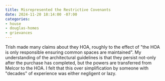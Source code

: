 ```yaml
---
title: Misrepresented the Restrictive Covenants
date: 2024-11-20 18:14:00 -07:00
categories:
- house
- douglas-homes
- grievances
---
```


Trish made many claims about they HOA, roughly to the effect of "the HOA is only responsible ensuring common spaces are maintained".  My understanding of the architectural guidelines is that they persist not-only after the purchase has completed, but the powers are transferred from Melcor to the HOA.  I felt that this over simplification by someone with "decades" of experience was either negligent or lazy.  